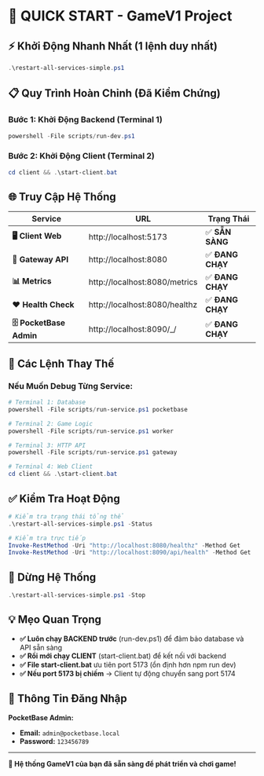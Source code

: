 # 🚀 QUICK START - GameV1 Project

## ⚡ Khởi Động Nhanh Nhất (1 lệnh duy nhất)

```powershell
.\restart-all-services-simple.ps1
```

## 📋 Quy Trình Hoàn Chỉnh (Đã Kiểm Chứng)

### Bước 1: Khởi Động Backend (Terminal 1)
```powershell
powershell -File scripts/run-dev.ps1
```

### Bước 2: Khởi Động Client (Terminal 2)
```powershell
cd client && .\start-client.bat
```

## 🌐 Truy Cập Hệ Thống

| Service | URL | Trạng Thái |
|---------|-----|-----------|
| **🖥️ Client Web** | http://localhost:5173 | ✅ **SẴN SÀNG** |
| **🔗 Gateway API** | http://localhost:8080 | ✅ **ĐANG CHẠY** |
| **📊 Metrics** | http://localhost:8080/metrics | ✅ **ĐANG CHẠY** |
| **❤️ Health Check** | http://localhost:8080/healthz | ✅ **ĐANG CHẠY** |
| **🗄️ PocketBase Admin** | http://localhost:8090/_/ | ✅ **ĐANG CHẠY** |

## 🔧 Các Lệnh Thay Thế

### Nếu Muốn Debug Từng Service:
```powershell
# Terminal 1: Database
powershell -File scripts/run-service.ps1 pocketbase

# Terminal 2: Game Logic
powershell -File scripts/run-service.ps1 worker

# Terminal 3: HTTP API
powershell -File scripts/run-service.ps1 gateway

# Terminal 4: Web Client
cd client && .\start-client.bat
```

## ✅ Kiểm Tra Hoạt Động

```powershell
# Kiểm tra trạng thái tổng thể
.\restart-all-services-simple.ps1 -Status

# Kiểm tra trực tiếp
Invoke-RestMethod -Uri "http://localhost:8080/healthz" -Method Get
Invoke-RestMethod -Uri "http://localhost:8090/api/health" -Method Get
```

## 🛑 Dừng Hệ Thống

```powershell
.\restart-all-services-simple.ps1 -Stop
```

## 💡 Mẹo Quan Trọng

- **✅ Luôn chạy BACKEND trước** (run-dev.ps1) để đảm bảo database và API sẵn sàng
- **✅ Rồi mới chạy CLIENT** (start-client.bat) để kết nối với backend
- **✅ File start-client.bat** ưu tiên port 5173 (ổn định hơn npm run dev)
- **✅ Nếu port 5173 bị chiếm** → Client tự động chuyển sang port 5174

## 🔐 Thông Tin Đăng Nhập

**PocketBase Admin:**
- **Email:** `admin@pocketbase.local`
- **Password:** `123456789`

---

**🎉 Hệ thống GameV1 của bạn đã sẵn sàng để phát triển và chơi game!**
